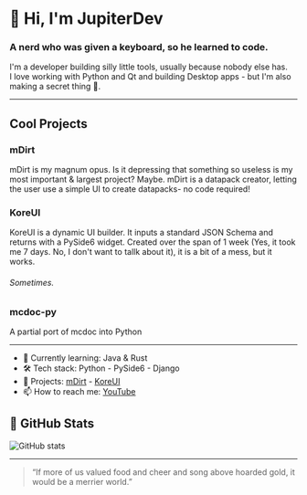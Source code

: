 # 👋 Hi, I'm JupiterDev
### A nerd who was given a keyboard, so he learned to code.

I'm a developer building silly little tools, usually because nobody else has.  
I love working with Python and Qt and building Desktop apps - but I'm also making a secret thing 👀.

---

## Cool Projects

### mDirt
mDirt is my magnum opus. Is it depressing that something so useless is my most important & largest project? Maybe.
mDirt is a datapack creator, letting the user use a simple UI to create datapacks- no code required!

### KoreUI
KoreUI is a dynamic UI builder. It inputs a standard JSON Schema and returns with a PySide6 widget.
Created over the span of 1 week (Yes, it took me 7 days. No, I don't want to tallk about it), it is a bit of a mess, but it works.
###### Sometimes.

### mcdoc-py
A partial port of mcdoc into Python

---

- 🌱 Currently learning: Java & Rust
- 🛠️ Tech stack: Python - PySide6 - Django
- 🔭 Projects: [mDirt](https://github.com/Faith-and-Code-Technologies/mDirt) - [KoreUI](https://github.com/TheJupiterDev/KoreUI)
- 📫 How to reach me: [YouTube](https://www.youtube.com/@TheJupiterDev)

## 💼 GitHub Stats
![GitHub stats](https://github-readme-stats.vercel.app/api?username=TheJupiterDev&show_icons=true&theme=default)

---

> “If more of us valued food and cheer and song above hoarded gold, it would be a merrier world.”
